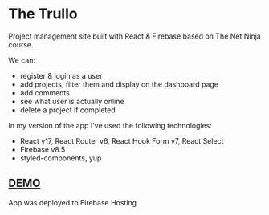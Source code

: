 # The Trullo

Project management site built with React & Firebase based on The Net Ninja course.

We can:

- register & login as a user
- add projects, filter them and display on the dashboard page
- add comments
- see what user is actually online
- delete a project if completed

In my version of the app I've used the following technologies:

- React v17, React Router v6, React Hook Form v7, React Select
- Firebase v8.5
- styled-components, yup

## [DEMO](https://the-trullo.web.app/login)

App was deployed to Firebase Hosting
